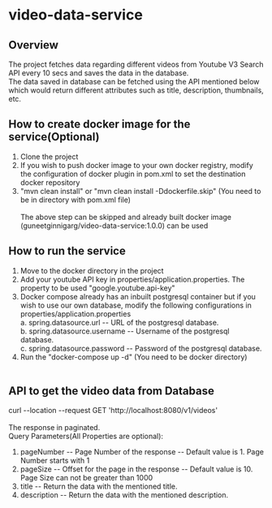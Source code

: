 # video-data-service

## Overview
The project fetches data regarding different videos from Youtube V3 Search API every 10 secs and saves the data in the database. <br>
The data saved in database can be fetched using the API mentioned below which would return different attributes such as title, description, thumbnails, etc.

## How to create docker image for the service(Optional)
1. Clone the project
2. If you wish to push docker image to your own docker registry, modify the configuration of docker plugin in pom.xml to set the destination docker repository
3. "mvn clean install" or "mvn clean install -Ddockerfile.skip" (You need to be in directory with pom.xml file)<br><br>
The above step can be skipped and already built docker image (guneetginnigarg/video-data-service:1.0.0) can be used

## How to run the service
1. Move to the docker directory in the project
2. Add your youtube API key in properties/application.properties. The property to be used "google.youtube.api-key"
3. Docker compose already has an inbuilt postgresql container but if you wish to use our own database, modify the following configurations in properties/application.properties
<br>a. spring.datasource.url -- URL of the postgresql database.
<br>b. spring.datasource.username -- Username of the postgresql database. 
<br>c. spring.datasource.password -- Password of the postgresql database.
3. Run the "docker-compose up -d" (You need to be docker directory) <br><br>

## API to get the video data from Database
curl --location --request GET 'http://localhost:8080/v1/videos'
<br><br>
The response in paginated.
<br>
Query Parameters(All Properties are optional):
1. pageNumber -- Page Number of the response -- Default value is 1. Page Number starts with 1
2. pageSize -- Offset for the page in the response -- Default value is 10. Page Size can not be greater than 1000
3. title -- Return the data with the mentioned title.
4. description -- Return the data with the mentioned description.
